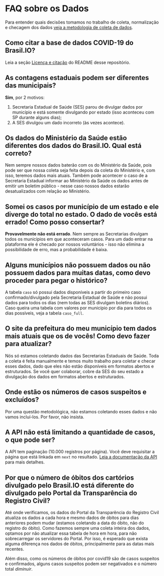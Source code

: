 # FAQ sobre os Dados

Para entender quais decisões tomamos no trabalho de coleta, normalização e
checagem dos dados [veja a metodologia de coleta de
dados](https://drive.google.com/open?id=1escumcbjS8inzAKvuXOQocMcQ8ZCqbyHU5X5hFrPpn4).

## Como citar a base de dados COVID-19 do Brasil.IO?

Leia a seção [Licença e citação](https://github.com/turicas/covid19-br/blob/master/README.md#licen%C3%A7a-e-cita%C3%A7%C3%A3o) do README desse repositório.


## As contagens estaduais podem ser diferentes das municipais?

**Sim**, por 2 motivos:

1. Secretaria Estadual de Saúde (SES) parou de divulgar dados por município e
   está somente divulgando por estado (isso aconteceu com SP durante alguns
   dias);
2. A SES divulgou um dado incorreto (às vezes acontece).


## Os dados do Ministério da Saúde estão diferentes dos dados do Brasil.IO. Qual está correto?

Nem sempre nossos dados baterão com os do Ministério da Saúde, pois pode ser
que nossa coleta seja feita depois da coleta do Ministério e, com isso, teremos
dados mais atuais. Também pode acontecer o caso de a Secretaria Estadual
informar ao Ministério da Saúde os dados antes de emitir um boletim público -
nesse caso nossos dados estarão desatualizados com relação ao Ministério.


## Somei os casos por município de um estado e ele diverge do total no estado. O dado de vocês está errado! Como posso consertar?

**Provavelmente não está errado**. Nem sempre as Secretarias divulgam todos os
municípios em que aconteceram casos. Para um dado entrar na plataforma ele é
checado por nossos voluntários - isso não elimina a possibilidade de erro, mas
a probabilidade é baixa.


## Alguns municípios não possuem dados ou não possuem dados para muitas datas, como devo proceder para pegar o histórico?

A tabela `caso` só possui dados disponíveis a partir do primeiro caso
confirmado/divulgado pela Secretaria Estadual de Saúde e não possui dados para
todos os dias (nem todas as SES divulgam boletins diários). Caso queira uma
tabela com valores por município por dia para todos os dias possíveis, veja a
tabela `caso_full`.


## O site da prefeitura do meu município tem dados mais atuais que os de vocês! Como devo fazer para atualizar?

Nós só estamos coletando dados das Secretarias Estaduais de Saúde. Toda a
coleta é feita manualmente e temos muito trabalho para coletar e checar esses
dados, dado que eles não estão disponíveis em formatos abertos e estruturados.
Se você quer colaborar, cobre da SES do seu estado a divulgação dos dados em
formatos abertos e estruturados.


## Onde estão os números de casos suspeitos e excluídos?

Por uma questão metodológica, não estamos coletando esses dados e não vamos
incluí-los. Por favor, não insista.


## A API não está limitando a quantidade de casos, o que pode ser?

A API tem paginação (10.000 registros por página). Você deve requisitar a
página que está linkada em `next` no resultado. [Leia a documentação da
API](api.md) para mais detalhes.


## Por que o número de óbitos dos cartórios divulgado pelo Brasil.IO está diferente do divulgado pelo Portal da Transparência do Registro Civil?

Até onde verificamos, os dados do Portal da Transparência do Registro Civil
atualiza os dados a cada hora e mesmo dados de óbitos para dias anteriores
podem mudar (estamos coletando a data do óbito, não do registro do óbito). Como
fazemos sempre uma coleta inteira dos dados, optamos por não atualizar essa
tabela de hora em hora, para não sobrecarregar os servidores do Portal. Por
isso, é esperado que exista alguma diferença nos dados de óbitos,
principalmente para as datas mais recentes.

Além disso, como os números de óbitos por covid19 são de casos suspeitos e
confirmados, alguns casos suspeitos podem ser negativados e o número total
*diminuir*.
